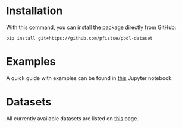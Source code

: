 # Installation
With this command, you can install the package directly from GitHub:
```
pip install git+https://github.com/pfistse/pbdl-dataset
```

# Examples
A quick guide with examples can be found in [this](doc/pbdl-dataset-quick-guide.ipynb) Jupyter notebook.

# Datasets
All currently available datasets are listed on [this](https://pfistse.github.io/dataset-gallery/) page.